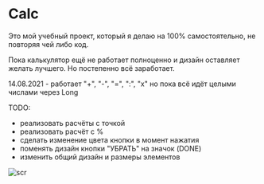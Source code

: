 # Calc

Это мой учебный проект, который я делаю на 100% самостоятельно, не повторяя чей либо код.


Пока калькулятор ещё не работает полноценно и дизайн оставляет желать лучшего. Но постепенно всё заработает.

14.08.2021 - работает "+", "-", "=", ":", "х"
но пока всё идёт целыми числами через Long

TODO:
- реализовать расчёты с точкой
- реализовать расчёт с %
- сделать изменение цвета кнопки в момент нажатия
- поменять дизайн кнопки "УБРАТЬ" на значок (DONE)
- изменить общий дизайн и размеры элементов

![scr](https://user-images.githubusercontent.com/59067552/129471271-75975962-3654-4d4e-b837-e24797fa8a09.png)

